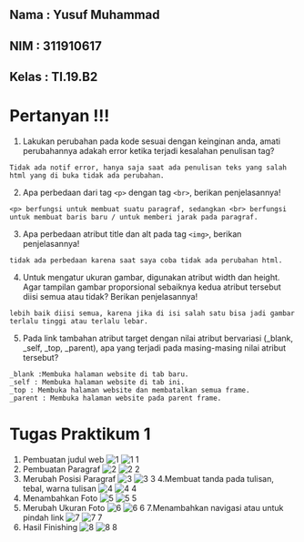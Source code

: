 ## Nama : Yusuf Muhammad
## NIM : 311910617
## Kelas : TI.19.B2

# Pertanyan !!!

1. Lakukan perubahan pada kode sesuai dengan keinginan anda, amati perubahannya adakah error ketika terjadi kesalahan penulisan tag?
```
Tidak ada notif error, hanya saja saat ada penulisan teks yang salah html yang di buka tidak ada perubahan.
```
2. Apa perbedaan dari tag ``<p>`` dengan tag ``<br>``, berikan penjelasannya!
```
<p> berfungsi untuk membuat suatu paragraf, sedangkan <br> berfungsi untuk membuat baris baru / untuk memberi jarak pada paragraf.
```
3. Apa perbedaan atribut title dan alt pada tag ``<img>``, berikan penjelasannya!
```
tidak ada perbedaan karena saat saya coba tidak ada perubahan html.
```
4. Untuk mengatur ukuran gambar, digunakan atribut width dan height. Agar tampilan gambar proporsional sebaiknya kedua atribut tersebut diisi semua atau tidak? Berikan penjelasannya!
```
lebih baik diisi semua, karena jika di isi salah satu bisa jadi gambar terlalu tinggi atau terlalu lebar.
```
5. Pada link tambahan atribut target dengan nilai atribut bervariasi (_blank, _self, _top, _parent), apa yang terjadi pada masing-masing nilai atribut tersebut?
```
_blank :Membuka halaman website di tab baru.
_self : Membuka halaman website di tab ini.
_top : Membuka halaman website dan membatalkan semua frame.
_parent : Membuka halaman website pada parent frame.
```
# Tugas Praktikum 1
1. Pembuatan judul web
![1](https://user-images.githubusercontent.com/81587959/112930455-8596fa80-9144-11eb-869c-bd9481d0b432.PNG)
![1 1](https://user-images.githubusercontent.com/81587959/112930540-aeb78b00-9144-11eb-80ca-b384e77aa67c.PNG)
2. Pembuatan Paragraf
![2](https://user-images.githubusercontent.com/81587959/112930621-d9a1df00-9144-11eb-9935-bdc416c8d694.PNG)
![2 2](https://user-images.githubusercontent.com/81587959/112930641-df97c000-9144-11eb-8a18-96af92f0935f.PNG)
3. Merubah Posisi Paragraf
![3](https://user-images.githubusercontent.com/81587959/112930906-5c2a9e80-9145-11eb-85bb-babb3e65d0d9.PNG)
![3 3](https://user-images.githubusercontent.com/81587959/112930929-664c9d00-9145-11eb-9141-fcacc3b05c38.PNG)
4.Membuat tanda pada tulisan, tebal, warna tulisan
![4](https://user-images.githubusercontent.com/81587959/112931093-ad3a9280-9145-11eb-914c-6e90f1adf3c4.PNG)
![4 4](https://user-images.githubusercontent.com/81587959/112931102-b1ff4680-9145-11eb-9962-a95995030e21.PNG)
5. Menambahkan Foto
![5](https://user-images.githubusercontent.com/81587959/112931189-d824e680-9145-11eb-9e4c-bf600bcb18f8.PNG)
![5 5](https://user-images.githubusercontent.com/81587959/112931204-df4bf480-9145-11eb-900e-f775e24ddc36.PNG)
6. Merubah Ukuran Foto
![6](https://user-images.githubusercontent.com/81587959/112931270-060a2b00-9146-11eb-9fcd-4c17c788d775.PNG)
![6 6](https://user-images.githubusercontent.com/81587959/112931282-102c2980-9146-11eb-8fdc-87d9b11efb95.PNG)
7.Menambahkan navigasi atau untuk pindah link
![7](https://user-images.githubusercontent.com/81587959/112931360-2e922500-9146-11eb-8f80-7d8ababea573.PNG)
![7 7](https://user-images.githubusercontent.com/81587959/112931370-36ea6000-9146-11eb-9897-feba048ea770.PNG)
8. Hasil Finishing
![8](https://user-images.githubusercontent.com/81587959/112931401-4f5a7a80-9146-11eb-909d-57d4760bcc25.PNG)
![8 8](https://user-images.githubusercontent.com/81587959/112931423-58e3e280-9146-11eb-9c73-50b6906f0ced.PNG)









